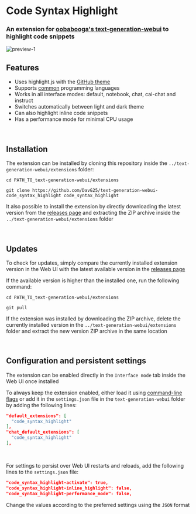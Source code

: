 # Code Syntax Highlight
### An extension for [oobabooga's text-generation-webui](https://github.com/oobabooga/text-generation-webui/) to highlight code snippets

![preview-1](https://www.davg25.com/file/github-media/text-generation-webui-code_syntax_highlight/demo1.png)

## Features
- Uses highlight.js with the [GitHub theme](https://highlightjs.org/static/demo/#:~:text=GitHub%20Dark)
- Supports [common](https://highlightjs.org/download/#:~:text=common) programming languages
- Works in all interface modes: default, notebook, chat, cai-chat and instruct
- Switches automatically between light and dark theme
- Can also highlight inline code snippets
- Has a performance mode for minimal CPU usage

<br>

## Installation
The extension can be installed by cloning this repository inside the `../text-generation-webui/extensions` folder:
```
cd PATH_TO_text-generation-webui/extensions
```
```
git clone https://github.com/DavG25/text-generation-webui-code_syntax_highlight code_syntax_highlight
```

It also possible to install the extension by directly downloading the latest version from the [releases page](https://github.com/DavG25/text-generation-webui-code_syntax_highlight/releases/latest) and extracting the ZIP archive inside the `../text-generation-webui/extensions` folder

<br>

## Updates
To check for updates, simply compare the currently installed extension version in the Web UI with the latest available version in the [releases page](https://github.com/DavG25/text-generation-webui-code_syntax_highlight/releases/latest) 

If the available version is higher than the installed one, run the following command:
```
cd PATH_TO_text-generation-webui/extensions
```
```
git pull
```
If the extension was installed by downloading the ZIP archive, delete the currently installed version in the `../text-generation-webui/extensions` folder and extract the new version ZIP archive in the same location

<br>

## Configuration and persistent settings
The extension can be enabled directly in the `Interface mode` tab inside the Web UI once installed

To always keep the extension enabled, either load it using [command-line flags](https://github.com/oobabooga/text-generation-webui#basic-settings) or add it in the `settings.json` file in the `text-generation-webui` folder by adding the following lines:
```json
"default_extensions": [
  "code_syntax_highlight"
],
"chat_default_extensions": [
  "code_syntax_highlight"
],
```

<br>

For settings to persist over Web UI restarts and reloads, add the following lines to the `settings.json` file:

```json
"code_syntax_highlight-activate": true,
"code_syntax_highlight-inline_highlight": false,
"code_syntax_highlight-performance_mode": false,
```
Change the values according to the preferred settings using the `JSON` format